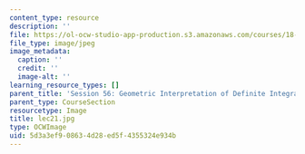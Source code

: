 ```yaml
---
content_type: resource
description: ''
file: https://ol-ocw-studio-app-production.s3.amazonaws.com/courses/18-01sc-single-variable-calculus-fall-2010/5d3a3ef908634d28ed5f4355324e934b_lec21.jpg
file_type: image/jpeg
image_metadata:
  caption: ''
  credit: ''
  image-alt: ''
learning_resource_types: []
parent_title: 'Session 56: Geometric Interpretation of Definite Integrals'
parent_type: CourseSection
resourcetype: Image
title: lec21.jpg
type: OCWImage
uid: 5d3a3ef9-0863-4d28-ed5f-4355324e934b
---
```

